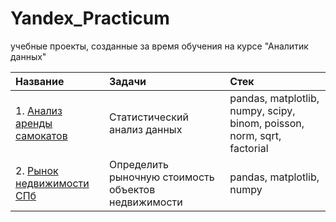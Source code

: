 # Yandex_Practicum
учебные проекты, созданные за время обучения на курсе "Аналитик данных"


|Название                                                         | Задачи                        | Стек                                                                      |
| :--------------------------------------------------------       | :---------------------------- | :------------------------------------------------------------------------ |
| 1. [Анализ аренды самокатов](/Анализ_аренды_самокатов/skate_rent_analysis.ipynb)        | Статистический анализ данных  |  pandas, matplotlib, numpy, scipy, binom, poisson, norm, sqrt, factorial  |
| 2. [Рынок недвижимости СПб](https://github.com/Nebaddonn/Yandex_Practicum/blob/main/%D0%A0%D1%8B%D0%BD%D0%BE%D0%BA%20%D0%BD%D0%B5%D0%B4%D0%B2%D0%B8%D0%B6%D0%B8%D0%BC%D0%BE%D1%81%D1%82%D0%B8%20%D0%A1%D0%9F%D0%B1/spb_real_estate.ipynb)   | Определить рыночную стоимость объектов недвижимости | pandas, matplotlib, numpy                           |


